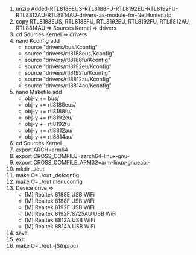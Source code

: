 
1.  unzip Added-RTL8188EUS-RTL8188FU-RTL8192EU-RTL8192FU-RTL8812AU-RTL8814AU-drivers-as-module-for-NetHunter.zip
2.  copy RTL8188EUS, RTL8188FU, RTL8192EU, RTL8192FU, RTL8812AU, RTL8814AU => Sources Kernel => drivers
3.  cd Sources Kernel => drivers
4.  nano Kconfig
    add
    - source "drivers/bus/Kconfig"
    - source "drivers/rtl8188eus/Kconfig"
    - source "drivers/rtl8188fu/Kconfig"
    - source "drivers/rtl8192eu/Kconfig"
    - source "drivers/rtl8192fu/Kconfig"
    - source "drivers/rtl8812au/Kconfig"
    - source "drivers/rtl8814au/Kconfig"
5.  nano Makefile
    add
    - obj-y					+= bus/
    - obj-y					+= rtl8188eus/
    - obj-y					+= rtl8188fu/
    - obj-y					+= rtl8192eu/
    - obj-y					+= rtl8192fu
    - obj-y					+= rtl8812au/
    - obj-y					+= rtl8814au/
6.  cd Sources Kernel
7.  export ARCH=arm64
8.  export CROSS_COMPILE=aarch64-linux-gnu-
9.  export CROSS_COMPILE_ARM32=arm-linux-gnueabi- 
10. mkdir ../out
11. make O=../out _defconfig
12. make O=../out menuconfig
13. Device drive => 
    - [M] Realtek 8188E USB WiFi
    - [M] Realtek 8188F USB WiFi
    - [M] Realtek 8192E USB WiFi
    - [M] Realtek 8192F/8725AU USB WiFi
    - [M] Realtek 8812A USB WiFi
    - [M] Realtek 8814A USB WiFi
14. save  
15. exit
16. make O=../out -j$(nproc)
